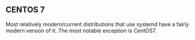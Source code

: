 CENTOS 7
--------

Most relatively modern/current distributions that use systemd have a fairly
modern version of it. The most notable exception is CentOS7.
